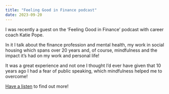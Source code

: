 ```yaml
---
title: "Feeling Good in Finance podcast"
date: 2023-09-20
---
```

I was recently a guest on the ‘Feeling Good in Finance’ podcast with career coach Katie Pope.

In it I talk about the finance profession and mental health, my work in social housing which spans over 20 years and, of course, mindfulness and the impact it’s had on my work and personal life!

It was a great experience and not one I thought I’d ever have given that 10 years ago I had a fear of public speaking, which mindfulness helped me to overcome!

[Have a listen](https://open.spotify.com/episode/6YIbWuLEMwePqwhIA334oF?si=HqATLBK4Q%5FO7EQJRr33mog) to find out more! 